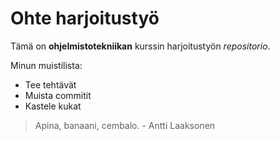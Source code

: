 # Ohte harjoitustyö

Tämä on **ohjelmistotekniikan** kurssin harjoitustyön *repositorio*.

Minun muistilista:

* Tee tehtävät
* Muista commitit
* Kastele kukat

> Apina, banaani, cembalo. - Antti Laaksonen

